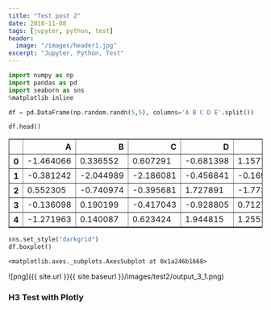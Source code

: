 ```yaml
---
title: "Test post 2"
date: 2018-11-08
tags: [jupyter, python, test]
header:
  image: "/images/header1.jpg"
excerpt: "Jupyter, Python, Test"
---
```


```python
import numpy as np
import pandas as pd
import seaborn as sns
%matplotlib inline
```


```python
df = pd.DataFrame(np.random.randn(5,5), columns='A B C D E'.split())
```


```python
df.head()
```




<div>
<style scoped>
    .dataframe tbody tr th:only-of-type {
        vertical-align: middle;
    }

    .dataframe tbody tr th {
        vertical-align: top;
    }

    .dataframe thead th {
        text-align: right;
    }
</style>
<table border="1" class="dataframe">
  <thead>
    <tr style="text-align: right;">
      <th></th>
      <th>A</th>
      <th>B</th>
      <th>C</th>
      <th>D</th>
      <th>E</th>
    </tr>
  </thead>
  <tbody>
    <tr>
      <th>0</th>
      <td>-1.464066</td>
      <td>0.336552</td>
      <td>0.607291</td>
      <td>-0.681398</td>
      <td>1.157758</td>
    </tr>
    <tr>
      <th>1</th>
      <td>-0.381242</td>
      <td>-2.044989</td>
      <td>-2.186081</td>
      <td>-0.456841</td>
      <td>-0.169559</td>
    </tr>
    <tr>
      <th>2</th>
      <td>0.552305</td>
      <td>-0.740974</td>
      <td>-0.395681</td>
      <td>1.727891</td>
      <td>-1.773343</td>
    </tr>
    <tr>
      <th>3</th>
      <td>-0.136098</td>
      <td>0.190199</td>
      <td>-0.417043</td>
      <td>-0.928805</td>
      <td>0.712748</td>
    </tr>
    <tr>
      <th>4</th>
      <td>-1.271963</td>
      <td>0.140087</td>
      <td>0.623424</td>
      <td>1.944815</td>
      <td>1.255174</td>
    </tr>
  </tbody>
</table>
</div>




```python
sns.set_style("darkgrid")
df.boxplot()
```




    <matplotlib.axes._subplots.AxesSubplot at 0x1a246b1668>



![png]({{ site.url }}{{ site.baseurl }}/images/test2/output_3_1.png)


### H3 Test with Plotly


<script src="https://cdn.plot.ly/plotly-latest.min.js"></script>

<div id="22495cec-ac95-42d5-b3b1-4566a5848585" style="height: 100%; width: 100%;" class="plotly-graph-div"></div><script type="text/javascript">window.PLOTLYENV=window.PLOTLYENV || {};window.PLOTLYENV.BASE_URL="https://plot.ly";Plotly.newPlot("22495cec-ac95-42d5-b3b1-4566a5848585", [{"type": "scatter", "x": [0.0, 0.1111111111111111, 0.2222222222222222, 0.3333333333333333, 0.4444444444444444, 0.5555555555555556, 0.6666666666666666, 0.7777777777777777, 0.8888888888888888, 1.0], "y": [-0.2706323284096669, -0.5368085060076518, -0.3650022122835297, 1.0837185699917664, -1.6123886503326845, 1.3256691068338189, -0.31083903066205104, 0.6951190301897303, -1.624361384686101, 1.852523980751262]}], {}, {"showLink": true, "linkText": "Export to plot.ly"})</script>

<div id="754726a6-d022-4045-9593-1b508715b925" style="height: 525px; width: 100%;" class="plotly-graph-div"></div><script type="text/javascript">require(["plotly"], function(Plotly) { window.PLOTLYENV=window.PLOTLYENV || {};window.PLOTLYENV.BASE_URL="https://plot.ly";Plotly.newPlot("754726a6-d022-4045-9593-1b508715b925", [{"line": {"color": "rgba(255, 153, 51, 1.0)", "dash": "solid", "shape": "linear", "width": 1.3}, "marker": {"size": 10, "symbol": "circle"}, "mode": "markers", "name": "B", "text": "", "x": [-0.45589562778257703, -1.0027316154020864, -0.5907064760135297, -0.7420058183782893, 0.5922500806849077, -1.2173510700831947, 0.2681679543995006, 0.12628049589256374, -0.36474987255905894, -2.150541418265438, 0.6769059117254521, 0.5083896610673145, 0.5925233676932248, -1.297018095100175, -1.2082721040344682, -0.13765383569845108, 1.2762431420193936, -1.7481965994795972, 0.7668237218856117, 0.6127985736940353, -0.4018658364906744, -1.4928736783081742, 1.0678249077682673, -0.03450967536204312, -1.2037402920773832, 2.260830383274915, -0.7672495274068898, 0.9957632897508215, 0.9916041463168701, -0.4062833841281481, 0.24021344767405753, 3.187246090888048, 1.9271993007155908, -0.7161838718733351, -2.5754963287548263, 0.201503431091847, -0.1353585997968537, 0.6969216140345799, -2.217163854838854, 0.5978223242084831, -0.11924229699794245, 0.9019385434976092, -0.8251008250418826, -0.340025238448667, -0.4211507185662395, -0.46933738628709654, 0.18018404639447833, -0.901374309283595, 0.5359398684667548, -0.9771033621222754, 1.4465359585609137, 0.1714505276222519, 2.1100445781746653, -0.20548956401909915, -1.714562167979671, 2.5286142551034203, -0.6672373754399017, 0.6473008201131588, 0.6821942250231379, -1.7442261878381016, -0.037726799106000894, 0.08424236792848415, -0.41300638834686243, -0.941848682960146, -1.428685524303841, -1.1068496174771743, 0.6951543044999521, -0.9714825305316663, 0.16387918921780487, 1.1604461579814662, -1.237014028859124, 1.1511011291930433, -1.368024446784955, 0.6420602582242104, -0.5171813043170265, -0.8606382463426107, -1.3467841033926629, -0.6692856581594231, 0.5580045216926696, 0.3311279467349269, 0.8767288000724145, -2.462269506322183, 1.3494890059319469, -0.6887404412650652, 0.2390302608941579, -2.1743028712451022, 1.2171714831376208, -0.9997089848172757, -0.03470903609051487, 0.7604483297478462, 1.5573046360673877, 0.537038228315404, 0.9950923709140019, -0.421659213059991, -0.829416525193364, -0.34860504311075646, 0.23180622795952968, -0.43963809929908426, -0.07390525485149503, 2.3418957833705645], "y": [1.4641331782905895, -1.1771178452078317, -0.7029527074117358, 2.6525653651644574, -1.8246659424073137, 0.2787035782285434, -0.3120314813320483, -1.1418469209428632, 0.8590608528064368, 1.0243166567839972, -0.05577676767893497, 0.8116673932699389, 0.3183754498429473, -0.8192211835430079, -1.3272004903592403, -0.6509635732235097, 0.25424527090220744, 1.9175461666707148, -0.9146800377568539, -0.3056987365706981, 0.4652742146086115, 1.40064120474215, 2.2272439563361837, 1.2835530300298512, -0.9666879938507601, 1.143515782309993, -0.20275302236927817, 0.602027574102557, 1.7317468865851022, 1.2760826996892989, 0.5941174840238509, 0.2459837482652557, 1.72172024280655, -0.5160247681523507, 0.6265982873263143, -0.2303273387116366, -0.2962503909950728, -0.2467270136031957, 0.3184165164057703, 0.2259743153689406, 0.16553629832526195, 0.7248418755300358, -0.9110632402211587, -1.484526088927619, 0.5530467367611667, -1.5413290684112901, -0.6966023217127716, 0.3631873021552201, 0.26277623079884005, 1.442407920448669, -2.0125870175843628, -0.5307965511035282, -1.1186129343996496, -1.2400876100613851, 0.6849167747308229, -1.3228373765043857, -0.8760366566255403, -1.5082204501236895, -0.3342397115006462, 0.5549190865303798, 0.9847162404833195, 1.2629292700835826, -0.51514327398689, 2.1802607057924313, -0.6722803770422516, -0.49296986644518553, -0.7360510113666583, -0.3754180116451408, 0.3256068679381965, -0.11821428373223167, -0.38844784123956744, -0.9339636596467654, -0.4518879687711141, 0.5656548609676524, 0.3973056091423354, -0.26561540998256017, 0.6583508979063082, -0.531582112826768, -0.20673068884745976, -0.97760799841498, 1.2847182331508176, 1.2630333389014083, -1.6481101737506623, -0.36313443074961704, 0.7347685003752747, -0.9887149124904019, 1.0905993331185626, -1.5466741024332107, 0.7307350002458322, -0.9552559476686352, 0.2872305914845971, 1.1476846153421272, -0.9430143912228822, -0.38436884019089673, -0.02619763190834965, 1.9279546883277685, 0.0335534164262886, -0.0980999534513291, 0.5012999531944498, -0.8431927725650732], "type": "scatter", "uid": "938d7bcf-0a7b-4a9e-8830-c22f8a087293"}], {"legend": {"bgcolor": "#F5F6F9", "font": {"color": "#4D5663"}}, "paper_bgcolor": "#F5F6F9", "plot_bgcolor": "#F5F6F9", "titlefont": {"color": "#4D5663"}, "xaxis": {"gridcolor": "#E1E5ED", "showgrid": true, "tickfont": {"color": "#4D5663"}, "title": "", "titlefont": {"color": "#4D5663"}, "zerolinecolor": "#E1E5ED"}, "yaxis": {"gridcolor": "#E1E5ED", "showgrid": true, "tickfont": {"color": "#4D5663"}, "title": "", "titlefont": {"color": "#4D5663"}, "zerolinecolor": "#E1E5ED"}}, {"showLink": true, "linkText": "Export to plot.ly"})});</script><script type="text/javascript">window.addEventListener("resize", function(){Plotly.Plots.resize(document.getElementById("754726a6-d022-4045-9593-1b508715b925"));});</script>
</div>
